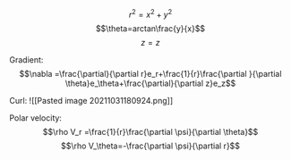 $$r^2=x^2+y^2$$
$$\theta=arctan\frac{y}{x}$$
$$z=z$$

Gradient:
$$\nabla =\frac{\partial}{\partial r}e_r+\frac{1}{r}\frac{\partial }{\partial \theta}e_\theta+\frac{\partial}{\partial z}e_z$$

Curl:
![[Pasted image 20211031180924.png]]

Polar velocity:
$$\rho V_r =\frac{1}{r}\frac{\partial \psi}{\partial \theta}$$
$$\rho V_\theta=-\frac{\partial \psi}{\partial r}$$
